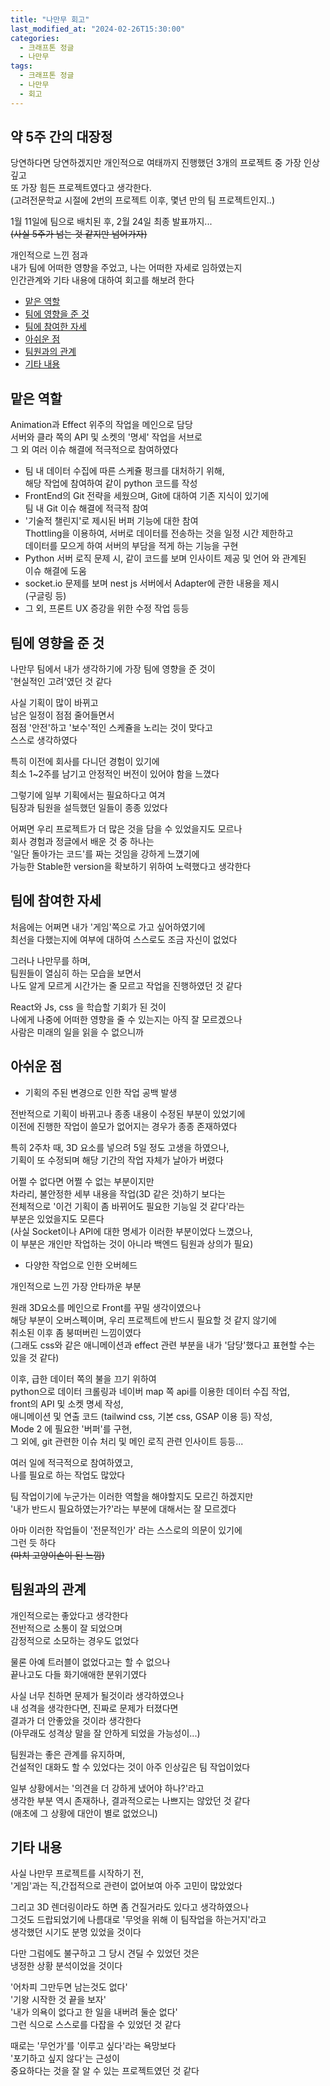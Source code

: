 ```yaml
---
title: "나만무 회고"
last_modified_at: "2024-02-26T15:30:00"
categories:
  - 크래프톤 정글
  - 나만무
tags:
  - 크래프톤 정글
  - 나만무
  - 회고
---
```


## 약 5주 간의 대장정
 당연하다면 당연하겠지만 개인적으로 여태까지 진행했던 3개의 프로젝트 중 가장 인상깊고<br>
 또 가장 힘든 프로젝트였다고 생각한다.<br>
 (고려전문학교 시절에 2번의 프로젝트 이후, 몇년 만의 팀 프로젝트인지..)<br>

 1월 11일에 팀으로 배치된 후, 2월 24일 최종 발표까지...<br>
 ~~(사실 5주가 넘는 것 같지만 넘어가자)~~<br>

 개인적으로 느낀 점과<br>
 내가 팀에 어떠한 영향을 주었고, 나는 어떠한 자세로 임하였는지<br>
 인간관계와 기타 내용에 대하여 회고를 해보려 한다<br>

- [맡은 역할](#role)
- [팀에 영향을 준 것](#effect)
- [팀에 참여한 자세](#attitude)
- [아쉬운 점](#desire)
- [팀원과의 관계](#relationship)
- [기타 내용](#etc)

## 맡은 역할<a name = "role"></a>
 Animation과 Effect 위주의 작업을 메인으로 담당<br>
 서버와 클라 쪽의 API 및 소켓의 '명세' 작업을 서브로<br>
 그 외 여러 이슈 해결에 적극적으로 참여하였다<br>

 - 팀 내 데이터 수집에 따른 스케쥴 펑크를 대처하기 위해,<br>
   해당 작업에 참여하여 같이 python 코드를 작성<br>
 - FrontEnd의 Git 전략을 세웠으며, Git에 대하여 기존 지식이 있기에<br>
   팀 내 Git 이슈 해결에 적극적 참여
 - '기술적 챌린지'로 제시된 버퍼 기능에 대한 참여<br>
   Thottling을 이용하여, 서버로 데이터를 전송하는 것을 일정 시간 제한하고<br>
   데이터를 모으게 하여 서버의 부담을 적게 하는 기능을 구현<br>
 - Python 서버 로직 문제 시, 같이 코드를 보며 인사이트 제공 및 언어 와 관계된<br>
   이슈 해결에 도움<br>
 - socket.io 문제를 보며 nest js 서버에서 Adapter에 관한 내용을 제시<br>
   (구글링 등)<br>
 - 그 외, 프론트 UX 증강을 위한 수정 작업 등등

## 팀에 영향을 준 것<a name = "effect"></a>
 나만무 팀에서 내가 생각하기에 가장 팀에 영향을 준 것이<br>
 '현실적인 고려'였던 것 같다<br>

 사실 기획이 많이 바뀌고<br>
 남은 일정이 점점 줄어들면서<br>
 점점 '안전'하고 '보수'적인 스케쥴을 노리는 것이 맞다고<br>
 스스로 생각하였다<br>

 특히 이전에 회사를 다니던 경험이 있기에<br>
 최소 1~2주를 남기고 안정적인 버전이 있어야 함을 느꼈다<br>

 그렇기에 일부 기획에서는 필요하다고 여겨<br>
 팀장과 팀원을 설득했던 일들이 종종 있었다<br>

 어쩌면 우리 프로젝트가 더 많은 것을 담을 수 있었을지도 모르나<br>
 회사 경험과 정글에서 배운 것 중 하나는<br>
 '일단 돌아가는 코드'를 짜는 것임을 강하게 느꼈기에<br>
 가능한 Stable한 version을 확보하기 위하여 노력했다고 생각한다<br>

## 팀에 참여한 자세<a name = "attitude"></a>
 처음에는 어쩌면 내가 '게임'쪽으로 가고 싶어하였기에<br>
 최선을 다했는지에 여부에 대하여 스스로도 조금 자신이 없었다<br>

 그러나 나만무를 하며,<br>
 팀원들이 열심히 하는 모습을 보면서<br>
 나도 알게 모르게 시간가는 줄 모르고 작업을 진행하였던 것 같다<br>

 React와 Js, css 을 학습할 기회가 된 것이<br>
 나에게 나중에 어떠한 영향을 줄 수 있는지는 아직 잘 모르겠으나<br>
 사람은 미래의 일을 읽을 수 없으니까<br>

## 아쉬운 점<a name = "desire"></a>
 - 기획의 주된 변경으로 인한 작업 공백 발생<br>

 전반적으로 기획이 바뀌고나 종종 내용이 수정된 부분이 있었기에<br>
 이전에 진행한 작업이 쓸모가 없어지는 경우가 종종 존재하였다<br>

 특히 2주차 때, 3D 요소를 넣으려 5일 정도 고생을 하였으나,<br>
 기획이 또 수정되며 해당 기간의 작업 자체가 날아가 버렸다<br>

 어쩔 수 없다면 어쩔 수 없는 부분이지만<br>
 차라리, 불안정한 세부 내용을 작업(3D 같은 것)하기 보다는<br>
 전체적으로 '이건 기획이 좀 바뀌어도 필요한 기능일 것 같다'라는<br>
 부분은 있었을지도 모른다<br>
 (사실 Socket이나 API에 대한 명세가 이러한 부분이었다 느꼈으나,<br>
 이 부분은 개인만 작업하는 것이 아니라 백엔드 팀원과 상의가 필요)<br>

 - 다양한 작업으로 인한 오버헤드<br>

 개인적으로 느낀 가장 안타까운 부분<br>

 원래 3D요소를 메인으로 Front를 꾸밀 생각이였으나<br>
 해당 부분이 오버스펙이며, 우리 프로젝트에 반드시 필요할 것 같지 않기에<br>
 취소된 이후 좀 붕떠버린 느낌이였다<br>
 (그래도 css와 같은 애니메이션과 effect 관련 부분을 내가 '담당'했다고 표현할 수는 있을 것 같다)<br>

 이후, 급한 데이터 쪽의 불을 끄기 위하여<br>
 python으로 데이터 크롤링과 네이버 map 쪽 api를 이용한 데이터 수집 작업,<br>
 front의 API 및 소켓 명세 작성,<br>
 애니메이션 및 연출 코드 (tailwind css, 기본 css, GSAP 이용 등) 작성,<br>
 Mode 2 에 필요한 '버퍼'를 구현,<br>
 그 외에, git 관련한 이슈 처리 및 메인 로직 관련 인사이트 등등...<br>

 여러 일에 적극적으로 참여하였고,<br>
 나를 필요로 하는 작업도 많았다<br>

 팀 작업이기에 누군가는 이러한 역할을 해야할지도 모르긴 하겠지만<br>
 '내가 반드시 필요하였는가?'라는 부분에 대해서는 잘 모르겠다<br>

 아마 이러한 작업들이 '전문적인가' 라는 스스로의 의문이 있기에<br>
 그런 듯 하다<br>
 ~~(마치 고양이손이 된 느낌)~~<br>

## 팀원과의 관계<a name = "relationship"></a>
 개인적으로는 좋았다고 생각한다<br>
 전반적으로 소통이 잘 되었으며<br>
 감정적으로 소모하는 경우도 없었다<br>

 물론 아예 트러블이 없었다고는 할 수 없으나<br>
 끝나고도 다들 화기애애한 분위기였다<br>

 사실 너무 친하면 문제가 될것이라 생각하였으나<br>
 내 성격을 생각한다면, 진짜로 문제가 터졌다면<br>
 결과가 더 안좋았을 것이라 생각한다<br>
 (아무래도 성격상 말을 잘 안하게 되었을 가능성이...)<br>

 팀원과는 좋은 관계를 유지하며,<br>
 건설적인 대화도 할 수 있었다는 것이 아주 인상깊은 팀 작업이었다<br>

 일부 상황에서는 '의견을 더 강하게 냈어야 하나?'라고<br>
 생각한 부분 역시 존재하나, 결과적으로는 나쁘지는 않았던 것 같다<br>
 (애초에 그 상황에 대안이 별로 없었으니)<br>

## 기타 내용<a name = "etc"></a>
 사실 나만무 프로젝트를 시작하기 전,<br>
 '게임'과는 직,간접적으로 관련이 없어보여 아주 고민이 많았었다<br>

 그리고 3D 렌더링이라도 하면 좀 건질거라도 있다고 생각하였으나<br>
 그것도 드랍되었기에 나름대로 '무엇을 위해 이 팀작업을 하는거지'라고<br>
 생각했던 시기도 분명 있었을 것이다<br>

 다만 그럼에도 불구하고 그 당시 견딜 수 있었던 것은<br>
 냉정한 상황 분석이었을 것이다<br>

 '어차피 그만두면 남는것도 없다'<br>
 '기왕 시작한 것 끝을 보자'<br>
 '내가 의욕이 없다고 한 일을 내버려 둘순 없다'<br>
 그런 식으로 스스로를 다잡을 수 있었던 것 같다<br>

 때로는 '무언가'를 '이루고 싶다'라는 욕망보다<br>
 '포기하고 싶지 않다'는 근성이<br>
 중요하다는 것을 잘 알 수 있는 프로젝트였던 것 같다
